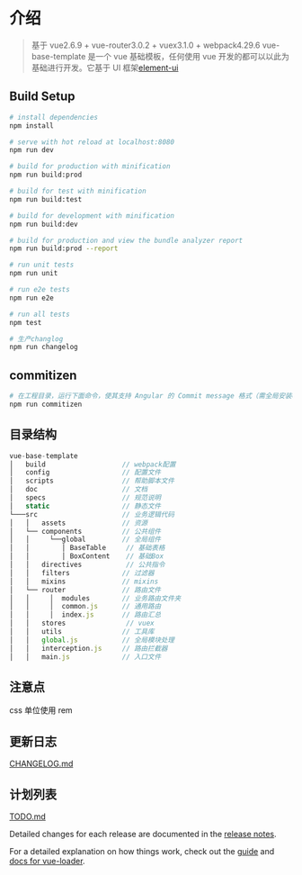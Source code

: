 # 介绍

> 基于 vue2.6.9 + vue-router3.0.2 + vuex3.1.0 + webpack4.29.6
> vue-base-template 是一个 vue 基础模板，任何使用 vue 开发的都可以以此为基础进行开发。它基于 UI 框架[element-ui](https://github.com/ElemeFE/element)

## Build Setup

```bash
# install dependencies
npm install

# serve with hot reload at localhost:8080
npm run dev

# build for production with minification
npm run build:prod

# build for test with minification
npm run build:test

# build for development with minification
npm run build:dev

# build for production and view the bundle analyzer report
npm run build:prod --report

# run unit tests
npm run unit

# run e2e tests
npm run e2e

# run all tests
npm test

# 生产changlog
npm run changelog

```

## commitizen

```bash
# 在工程目录，运行下面命令，使其支持 Angular 的 Commit message 格式（需全局安装commitizen），凡是用到git commit命令，一律改为使用git cz。这时，就会出现选项，用来生成符合格式的 Commit message
npm run commitizen
```

## 目录结构

```js
vue-base-template
│   build                   // webpack配置
│   config                  // 配置文件
│   scripts                 // 帮助脚本文件
│   doc                     // 文档
│   specs                   // 规范说明
│   static                  // 静态文件
└───src                     // 业务逻辑代码
│   │   assets              // 资源
│   └── components          // 公共组件
│   │     └──global         // 全局组件
│   │        │ BaseTable     // 基础表格
│   │        │ BoxContent    // 基础Box
│   │   directives           // 公共指令
│   │   filters             // 过滤器
│   │   mixins              // mixins
│   └── router              // 路由文件
│   │     │  modules        // 业务路由文件夹
│   │     │  common.js      // 通用路由
│   │     │  index.js       // 路由汇总
│   │   stores               // vuex
│   │   utils               // 工具库
│   │   global.js           // 全局模块处理
│   │   interception.js     // 路由拦截器
│   │   main.js             // 入口文件
```

## 注意点

css 单位使用 rem

## 更新日志

[CHANGELOG.md](https://github.com/jsmini/clone/blob/master/CHANGELOG.md)

## 计划列表

[TODO.md](https://github.com/jsmini/clone/blob/master/TODO.md)

Detailed changes for each release are documented in the [release notes](https://github.com/PanJiaChen/vue-element-admin/releases).

For a detailed explanation on how things work, check out the [guide](http://vuejs-templates.github.io/webpack/) and [docs for vue-loader](http://vuejs.github.io/vue-loader).
